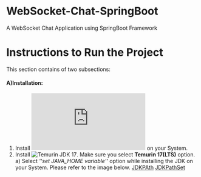 # WebSocket-Chat-SpringBoot
A WebSocket Chat Application using SpringBoot Framework

# Instructions to Run the Project

This section contains of two subsections:

#### A)Installation:
1. Install ![Apache NetBeans 12.6](https://netbeans.apache.org/download/index.html) on your System.
2. Install ![Temurin JDK 17](https://adoptium.net/?variant=openjdk17&jvmVariant=hotspot). Make sure you select **Temurin 17(LTS)** option.
  a) Select *''set JAVA_HOME variable''* option while installing the JDK on your System. Please refer to the image below.
    [JDKPAth](/Images/Installation/JDKtoPath1.jpeg)
    [JDKPathSet](/Images/Installation/JDKtoPath2.jpeg)
